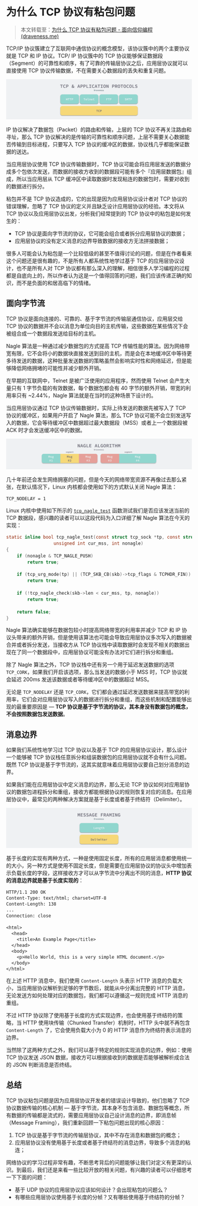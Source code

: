 # 为什么 TCP 协议有粘包问题

> 本文转载至：[为什么 TCP 协议有粘包问题 - 面向信仰编程 (draveness.me)](https://draveness.me/whys-the-design-tcp-message-frame/#fn:1)

TCP/IP 协议簇建立了互联网中通信协议的概念模型，该协议簇中的两个主要协议就是 TCP 和 IP 协议。TCP/ IP 协议簇中的 TCP 协议能够保证数据段（Segment）的可靠性和顺序，有了可靠的传输层协议之后，应用层协议就可以直接使用 TCP 协议传输数据，不在需要关心数据段的丢失和重复问题。

![](../images/123.png)

IP 协议解决了数据包（Packet）的路由和传输，上层的 TCP 协议不再关注路由和寻址，那么 TCP 协议解决的是传输的可靠性和顺序问题，上层不需要关心数据能否传输到目标进程，只要写入 TCP 协议的缓冲区的数据，协议栈几乎都能保证数据的送达。

当应用层协议使用 TCP 协议传输数据时，TCP 协议可能会将应用层发送的数据分成多个包依次发送，而数据的接收方收到的数据段可能有多个『应用层数据包』组成，所以当应用层从 TCP 缓冲区中读取数据时发现粘连的数据包时，需要对收到的数据进行拆分。

粘包并不是 TCP 协议造成的，它的出现是因为应用层协议设计者对 TCP 协议的错误理解，忽略了 TCP 协议的定义并且缺乏设计应用层协议的经验。本文将从 TCP 协议以及应用层协议出发，分析我们经常提到的 TCP 协议中的粘包是如何发生的：

- TCP 协议是面向字节流的协议，它可能会组合或者拆分应用层协议的数据；
- 应用层协议的没有定义消息的边界导致数据的接收方无法拼接数据；

很多人可能会认为粘包是一个比较低级的甚至不值得讨论的问题，但是在作者看来这个问题还是很有趣的，不是所有人都系统性地学过基于 TCP 的应用层协议设计，也不是所有人对 TCP 协议都有那么深入的理解，相信很多人学习编程的过程都是自底向上的，所以作者认为这是一个值得回答的问题，我们应该传递正确的知识，而不是负面的和居高临下的情绪。

## 面向字节流

TCP 协议是面向连接的、可靠的、基于字节流的传输层通信协议，应用层交给 TCP 协议的数据并不会以消息为单位向目的主机传输，这些数据在某些情况下会被组合成一个数据段发送给目标的主机。

Nagle 算法是一种通过减少数据包的方式提高 TCP 传输性能的算法。因为网络带宽有限，它不会将小的数据块直接发送到目的主机，而是会在本地缓冲区中等待更多待发送的数据，这种批量发送数据的策略虽然会影响实时性和网络延迟，但是能够降低网络拥堵的可能性并减少额外开销。

在早期的互联网中，Telnet 是被广泛使用的应用程序，然而使用 Telnet 会产生大量只有 1 字节负载的有效数据，每个数据包都会有 40 字节的额外开销，带宽的利用率只有 ~2.44%，Nagle 算法就是在当时的这种场景下设计的。

当应用层协议通过 TCP 协议传输数据时，实际上待发送的数据先被写入了 TCP 协议的缓冲区，如果用户开启了 Nagle 算法，那么 TCP 协议可能不会立刻发送写入的数据，它会等待缓冲区中数据超过最大数据段（MSS）或者上一个数据段被 ACK 时才会发送缓冲区中的数据。

![](../images/124.png)

几十年前还会发生网络拥塞的问题，但是今天的网络带宽资源不再像过去那么紧张，在默认情况下，Linux 内核都会使用如下的方式默认关闭 Nagle 算法：

```shell
TCP_NODELAY = 1
```

Linux 内核中使用如下所示的 [`tcp_nagle_test`](https://github.com/torvalds/linux/blob/bd2463ac7d7ec51d432f23bf0e893fb371a908cd/net/ipv4/tcp_output.c#L1897) 函数测试我们是否应该发送当前的 TCP 数据段，感兴趣的读者可以以这段代码为入口详细了解 Nagle 算法在今天的实现：

```c
static inline bool tcp_nagle_test(const struct tcp_sock *tp, const struct sk_buff *skb,
				  unsigned int cur_mss, int nonagle)
{
	if (nonagle & TCP_NAGLE_PUSH)
		return true;

	if (tcp_urg_mode(tp) || (TCP_SKB_CB(skb)->tcp_flags & TCPHDR_FIN))
		return true;

	if (!tcp_nagle_check(skb->len < cur_mss, tp, nonagle))
		return true;

	return false;
}
```

Nagle 算法确实能够在数据包较小时提高网络带宽的利用率并减少 TCP 和 IP 协议头带来的额外开销，但是使用该算法也可能会导致应用层协议多次写入的数据被合并或者拆分发送，当接收方从 TCP 协议栈中读取数据时会发现不相关的数据出现在了同一个数据段中，应用层协议可能没有办法对它们进行拆分和重组。

除了 Nagle 算法之外，TCP 协议栈中还有另一个用于延迟发送数据的选项 `TCP_CORK`，如果我们开启该选项，那么当发送的数据小于 MSS 时，TCP 协议就会延迟 200ms 发送该数据或者等待缓冲区中的数据超过 MSS。

无论是 `TCP_NODELAY` 还是 `TCP_CORK`，它们都会通过延迟发送数据来提高带宽的利用率，它们会对应用层协议写入的数据进行拆分和重组，而这些机制和配置能够出现的最重要原因是 — **TCP 协议是基于字节流的协议，其本身没有数据包的概念，不会按照数据包发送数据**。

## 消息边界

如果我们系统性地学习过 TCP 协议以及基于 TCP 的应用层协议设计，那么设计一个能够被 TCP 协议栈任意拆分和组装数据包的应用层协议就不会有什么问题。既然 TCP 协议是基于字节流的，这其实就意味着应用层协议要自己划分消息的边界。

如果我们能在应用层协议中定义消息的边界，那么无论 TCP 协议如何对应用层协议的数据包进程拆分和重组，接收方都能根据协议的规则恢复对应的消息。在应用层协议中，最常见的两种解决方案就是基于长度或者基于终结符（Delimiter）。

![](../images/125.png)

基于长度的实现有两种方式，一种是使用固定长度，所有的应用层消息都使用统一的大小，另一种方式是使用不固定长度，但是需要在应用层协议的协议头中增加表示负载长度的字段，这样接收方才可以从字节流中分离出不同的消息，**HTTP 协议的消息边界就是基于长度实现的**：

```http
HTTP/1.1 200 OK
Content-Type: text/html; charset=UTF-8
Content-Length: 138
...
Connection: close

<html>
  <head>
    <title>An Example Page</title>
  </head>
  <body>
    <p>Hello World, this is a very simple HTML document.</p>
  </body>
</html>
```

在上述 HTTP 消息中，我们使用 `Content-Length` 头表示 HTTP 消息的负载大小，当应用层协议解析到足够的字节数后，就能从中分离出完整的 HTTP 消息，无论发送方如何处理对应的数据包，我们都可以遵循这一规则完成 HTTP 消息的重组。

不过 HTTP 协议除了使用基于长度的方式实现边界，也会使用基于终结符的策略，当 HTTP 使用块传输（Chunked Transfer）机制时，HTTP 头中就不再包含 `Content-Length` 了，它会使用负载大小为 0 的 HTTP 消息作为终结符表示消息的边界。

当然除了这两种方式之外，我们可以基于特定的规则实现消息的边界，例如：使用 TCP 协议发送 JSON 数据，接收方可以根据接收到的数据是否能够被解析成合法的 JSON 判断消息是否终结。

## 总结

TCP 协议粘包问题是因为应用层协议开发者的错误设计导致的，他们忽略了 TCP 协议数据传输的核心机制 — 基于字节流，其本身不包含消息、数据包等概念，所有数据的传输都是流式的，需要应用层协议自己设计消息的边界，即消息帧（Message Framing），我们重新回顾一下粘包问题出现的核心原因：

1. TCP 协议是基于字节流的传输层协议，其中不存在消息和数据包的概念；
2. 应用层协议没有使用基于长度或者基于终结符的消息边界，导致多个消息的粘连；

网络协议的学习过程非常有趣，不断思考背后的问题能够让我们对定义有更深的认识。到最后，我们还是来看一些比较开放的相关问题，有兴趣的读者可以仔细思考一下下面的问题：

- 基于 UDP 协议的应用层协议应该如何设计？会出现粘包的问题么？
- 有哪些应用层协议使用基于长度的分帧？又有哪些使用基于终结符的分帧？

